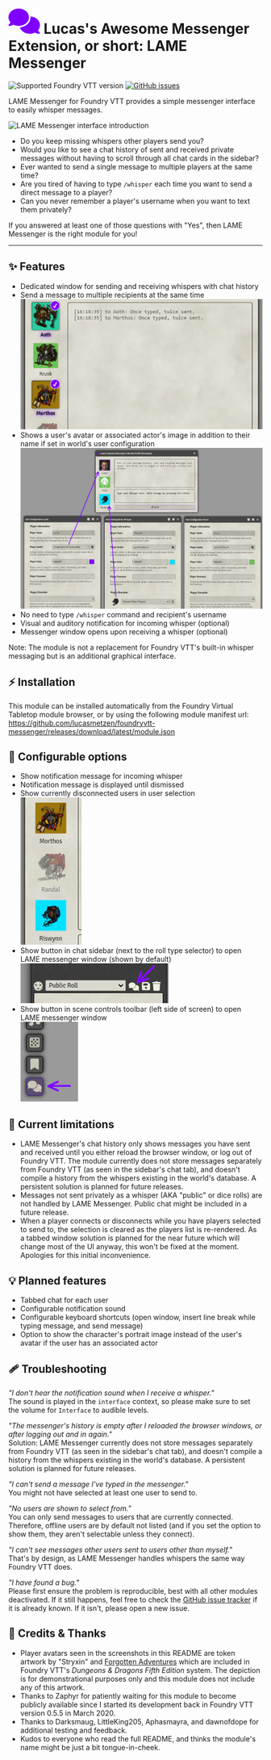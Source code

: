 # ![logo](docs/logo.svg?raw=true) Lucas's Awesome Messenger Extension, or short: LAME Messenger

![Supported Foundry VTT version](https://img.shields.io/endpoint?url=https://foundryshields.com/version?url=https://github.com/lucasmetzen/foundryvtt-messenger/releases/download/latest/module.json "Supported Foundry VTT version")
[![GitHub issues](https://img.shields.io/github/issues/lucasmetzen/foundryvtt-messenger/bug.svg)](https://github.com/lucasmetzen/foundryvtt-messenger/issues/)

LAME Messenger for Foundry VTT provides a simple messenger interface to easily whisper messages.

![LAME Messenger interface introduction](https://github.com/lucasmetzen/foundryvtt-messenger/blob/main/docs/README-introduction.webp)

- Do you keep missing whispers other players send you?
- Would you like to see a chat history of sent and received private messages without having to scroll through all chat cards in the sidebar?
- Ever wanted to send a single message to multiple players at the same time?
- Are you tired of having to type `/whisper` each time you want to send a direct message to a player?
- Can you never remember a player's username when you want to text them privately?

If you answered at least one of those questions with "Yes", then LAME Messenger is the right module for you!

---

## ✨ Features

- Dedicated window for sending and receiving whispers with chat history
- Send a message to multiple recipients at the same time  
  ![message sent to two users](docs/README-message-sent-to-two-users.webp?raw=true)
- Shows a user's avatar or associated actor's image in addition to their name if set in world's user configuration  
  ![message sent to two users](docs/README-user-avatar.webp?raw=true)
- No need to type `/whisper` command and recipient's username
- Visual and auditory notification for incoming whisper (optional)
- Messenger window opens upon receiving a whisper (optional) 

Note: The module is not a replacement for Foundry VTT's built-in whisper messaging but is an additional graphical interface.


## ⚡️ Installation

This module can be installed automatically from the Foundry Virtual Tabletop module browser, or by using the following module manifest url:  
  https://github.com/lucasmetzen/foundryvtt-messenger/releases/download/latest/module.json


## 🎨 Configurable options

- Show notification message for incoming whisper
- Notification message is displayed until dismissed
- Show currently disconnected users in user selection  
  ![disconnected users shown](docs/README-disconnected-users-shown.webp?raw=true)
- Show button in chat sidebar (next to the roll type selector) to open LAME messenger window (shown by default)  
  ![button in chat sidebar](docs/README-button-in-chat-sidebar.webp?raw=true)
- Show button in scene controls toolbar (left side of screen) to open LAME messenger window  
  ![button in scene controls toolbar](docs/README-button-in-scene-controls-toolbar.webp?raw=true)


## 🚧 Current limitations

- LAME Messenger's chat history only shows messages you have sent and received until you either reload the browser window, or log out of Foundry VTT. The module currently does not store messages separately from Foundry VTT (as seen in the sidebar's chat tab), and doesn't compile a history from the whispers existing in the world's database. A persistent solution is planned for future releases.
- Messages not sent privately as a whisper (AKA "public" or dice rolls) are not handled by LAME Messenger. Public chat might be included in a future release.
- When a player connects or disconnects while you have players selected to send to, the selection is cleared as the players list is re-rendered. As a tabbed window solution is planned for the near future which will change most of the UI anyway, this won't be fixed at the moment. Apologies for this initial inconvenience.

## 💡 Planned features

- Tabbed chat for each user
- Configurable notification sound
- Configurable keyboard shortcuts (open window, insert line break while typing message, and send message)
- Option to show the character's portrait image instead of the user's avatar if the user has an associated actor


## 🩹 Troubleshooting

_"I don't hear the notification sound when I receive a whisper."_  
The sound is played in the `interface` context, so please make sure to set the volume for `Interface` to audible levels.   
 
_"The messenger's history is empty after I reloaded the browser windows, or after logging out and in again."_  
Solution: LAME Messenger currently does not store messages separately from Foundry VTT (as seen in the sidebar's chat tab), and doesn't compile a history from the whispers existing in the world's database. A persistent solution is planned for future releases.
 
_"I can't send a message I've typed in the messenger."_  
You might not have selected at least one user to send to.
 
_"No users are shown to select from."_  
You can only send messages to users that are currently connected. Therefore, offline users are by default not listed (and if you set the option to show them, they aren't selectable unless they connect).

_"I can't see messages other users sent to users other than myself."_  
That's by design, as LAME Messenger handles whispers the same way Foundry VTT does.

_"I have found a bug."_  
Please first ensure the problem is reproducible, best with all other modules deactivated. If it still happens, feel free to check the [GitHub issue tracker](https://github.com/lucasmetzen/foundryvtt-messenger/issues) if it is already known. If it isn't, please open a new issue.


## 🎉 Credits & Thanks

- Player avatars seen in the screenshots in this README are token artwork by "Stryxin" and [Forgotten Adventures](https://www.forgotten-adventures.net) which are included in Foundry VTT's _Dungeons & Dragons Fifth Edition_ system. The depiction is for demonstrational purposes only and this module does not include any of this artwork.
- Thanks to Zaphyr for patiently waiting for this module to become publicly available since I started its development back in Foundry VTT version 0.5.5 in March 2020.
- Thanks to Darksmaug, LittleKing205, Aphasmayra, and dawnofdope for additional testing and feedback.
- Kudos to everyone who read the full README, and thinks the module's name might be just a bit tongue-in-cheek.
